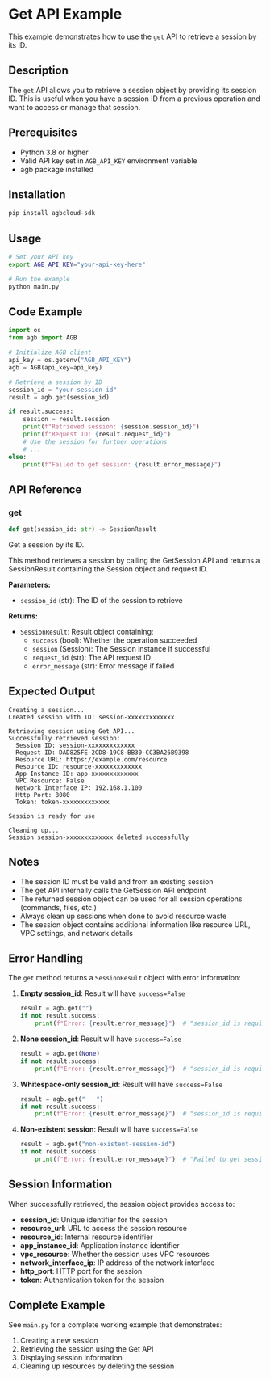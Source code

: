# Get API Example

This example demonstrates how to use the `get` API to retrieve a session by its ID.

## Description

The `get` API allows you to retrieve a session object by providing its session ID. This is useful when you have a session ID from a previous operation and want to access or manage that session.

## Prerequisites

- Python 3.8 or higher
- Valid API key set in `AGB_API_KEY` environment variable
- agb package installed

## Installation

```bash
pip install agbcloud-sdk
```

## Usage

```bash
# Set your API key
export AGB_API_KEY="your-api-key-here"

# Run the example
python main.py
```

## Code Example

```python
import os
from agb import AGB

# Initialize AGB client
api_key = os.getenv("AGB_API_KEY")
agb = AGB(api_key=api_key)

# Retrieve a session by ID
session_id = "your-session-id"
result = agb.get(session_id)

if result.success:
    session = result.session
    print(f"Retrieved session: {session.session_id}")
    print(f"Request ID: {result.request_id}")
    # Use the session for further operations
    # ...
else:
    print(f"Failed to get session: {result.error_message}")
```

## API Reference

### get

```python
def get(session_id: str) -> SessionResult
```

Get a session by its ID.

This method retrieves a session by calling the GetSession API
and returns a SessionResult containing the Session object and request ID.

**Parameters:**
- `session_id` (str): The ID of the session to retrieve

**Returns:**
- `SessionResult`: Result object containing:
  - `success` (bool): Whether the operation succeeded
  - `session` (Session): The Session instance if successful
  - `request_id` (str): The API request ID
  - `error_message` (str): Error message if failed

## Expected Output

```
Creating a session...
Created session with ID: session-xxxxxxxxxxxxx

Retrieving session using Get API...
Successfully retrieved session:
  Session ID: session-xxxxxxxxxxxxx
  Request ID: DAD825FE-2CD8-19C8-BB30-CC3BA26B9398
  Resource URL: https://example.com/resource
  Resource ID: resource-xxxxxxxxxxxxx
  App Instance ID: app-xxxxxxxxxxxxx
  VPC Resource: False
  Network Interface IP: 192.168.1.100
  Http Port: 8080
  Token: token-xxxxxxxxxxxxx

Session is ready for use

Cleaning up...
Session session-xxxxxxxxxxxxx deleted successfully
```

## Notes

- The session ID must be valid and from an existing session
- The get API internally calls the GetSession API endpoint
- The returned session object can be used for all session operations (commands, files, etc.)
- Always clean up sessions when done to avoid resource waste
- The session object contains additional information like resource URL, VPC settings, and network details

## Error Handling

The `get` method returns a `SessionResult` object with error information:

1. **Empty session_id**: Result will have `success=False`
   ```python
   result = agb.get("")
   if not result.success:
       print(f"Error: {result.error_message}")  # "session_id is required"
   ```

2. **None session_id**: Result will have `success=False`
   ```python
   result = agb.get(None)
   if not result.success:
       print(f"Error: {result.error_message}")  # "session_id is required"
   ```

3. **Whitespace-only session_id**: Result will have `success=False`
   ```python
   result = agb.get("   ")
   if not result.success:
       print(f"Error: {result.error_message}")  # "session_id is required"
   ```

4. **Non-existent session**: Result will have `success=False`
   ```python
   result = agb.get("non-existent-session-id")
   if not result.success:
       print(f"Error: {result.error_message}")  # "Failed to get session..."
   ```

## Session Information

When successfully retrieved, the session object provides access to:

- **session_id**: Unique identifier for the session
- **resource_url**: URL to access the session resource
- **resource_id**: Internal resource identifier
- **app_instance_id**: Application instance identifier
- **vpc_resource**: Whether the session uses VPC resources
- **network_interface_ip**: IP address of the network interface
- **http_port**: HTTP port for the session
- **token**: Authentication token for the session

## Complete Example

See `main.py` for a complete working example that demonstrates:

1. Creating a new session
2. Retrieving the session using the Get API
3. Displaying session information
4. Cleaning up resources by deleting the session